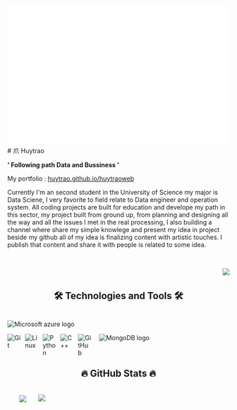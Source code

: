 
<a href="#" target="_blank">
  <img src="huytrao.svg" width="1200" alt="huytrao1" />
</a>
# 爪 Huytrao

**' Following path Data and Bussiness '**

My portfolio : <a href="https://huytrao.github.io/huytraoweb" style="color🔷">huytrao.github.io/huytraoweb </a>

Currently I'm an second  student in the University of Science my major is Data Sciene, I very favorite to field relate to Data engineer and operation system. All coding projects are built for education and  develope my path in this sector, my project built from ground up, from planning and designing all the way and all the issues I met in the real processing, I also building a channel where share my simple knowlege and present my idea in project beside my github all of my idea is finalizing content with artistic touches. I publish that content and share it with people is related to some idea.

<p

---
<br />
<div id="header" align="right">
  <img src="https://github.com/huytrao/huytrao/assets/121539558/e45f2082-ea9b-4fbe-8085-0bd687af394c.git" width="100"/>
</div>

<h2 align="center">🛠 Technologies and Tools 🛠</h2>
<br>
<span><img src="https://img.shields.io/badge/microsoftazure-282C34?logo=microsoftazure&logoColor=0078D4" alt="Microsoft azure logo" title="Microsoft azure" height="25" /></span>

&nbsp;
<span><img src="https://img.shields.io/badge/MongoDB-282C34?logo=mongodb&logoColor=47A248" alt="MongoDB logo" title="MongoDB" height="25" /></span>
&nbsp;
<img align="left" alt="Git" width="30px" style="padding-right:10px;" src="https://cdn.jsdelivr.net/gh/devicons/devicon/icons/git/git-original.svg" />
<img align="left" alt="Linux" width="30px" style="padding-right:10px;" src="https://cdn.jsdelivr.net/gh/devicons/devicon/icons/linux/linux-original.svg" />
<img align="left" alt="Python" width="30px" style="padding-right:10px;" src="https://cdn.jsdelivr.net/gh/devicons/devicon/icons/python/python-plain.svg" />
<img align="left" alt="C++" width="30px" style="padding-right:10px;" src="https://cdn.jsdelivr.net/gh/devicons/devicon/icons/cplusplus/cplusplus-line.svg" />
<img align="left" alt="GitHub" width="30px" style="padding-right:10px;" src="https://cdn.jsdelivr.net/gh/devicons/devicon/icons/github/github-original.svg" />

<br>
<h2 align="center">🔥 GitHub Stats 🔥</h2>
<!-- https://github.com/anuraghazra/github-readme-stats -->
<br>
<div align=center>
  <a href="#" title="Huytrao">
    <img width="315" align="center" src="https://github-readme-stats.vercel.app/api/top-langs/?username=huytrao&hide=c%23,powershell,Mathematica,Ruby,Objective-C,Objective-C%2b%2b,Cuda&title_color=61dafb&text_color=ffffff&icon_color=61dafb&bg_color=20232a&langs_count=8&layout=compact&border_color=61dafb&hide_border=true" />
  </a>
  <a href="#" title="Huytrao">
    <img align="right" width="434" src="https://github-readme-stats.vercel.app/api?username=Huytrao&show_icons=true&theme=react&border_color=61dafb&hide_border=true" />
  </a>
</div>



